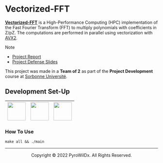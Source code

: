 # Vectorized-FFT

[**Vectorized-FFT**](https://github.com/PyroWilDx/Vectorized-FFT/) is a High-Performance Computing (HPC) implementation of the Fast Fourier Transform (FFT) to multiply polynomials with coefficients in Z/pZ. The computations are performed in parallel using vectorization with [AVX2](https://www.intel.com/content/www/us/en/docs/intrinsics-guide/index.html#/).

> [!NOTE]
> - [Project Report](./Project-Report.pdf)
> - [Project Defense Slides](./Project-Defense.pdf)

This project was made in a **Team of 2** as part of the **Project Development** course at [Sorbonne Université](https://sciences.sorbonne-universite.fr/).

## Development Set-Up

<div align="center">

| [<img src="https://cdn.jsdelivr.net/gh/devicons/devicon@latest/icons/c/c-original.svg" width="60"/>](https://www.open-std.org/jtc1/sc22/wg14/) | [<img src="https://cdn.jsdelivr.net/gh/devicons/devicon@latest/icons/vscode/vscode-original.svg" width="60"/>](https://code.visualstudio.com/) | [<img src="https://cdn.jsdelivr.net/gh/devicons/devicon@latest/icons/linux/linux-original.svg" width="60"/>](https://www.linux.org/) |
|---|---|---|

</div>

### How To Use

```
make all && ./main
```

---

<div align="center">
  Copyright &#169; 2022 PyroWilDx. All Rights Reserved.
</div>
